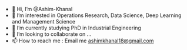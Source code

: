 - 👋 Hi, I’m @Ashim-Khanal
- 👀 I’m interested in Operations Research, Data Science, Deep Learning and Management Science
- 🌱 I’m currently studying PhD in Industrial Engineering
- 💞️ I’m looking to collaborate on ...
- 📫 How to reach me : Email me ashimkhanal18@gmail.com

<!---
Ashim-Khanal/Ashim-Khanal is a ✨ special ✨ repository because its `README.md` (this file) appears on your GitHub profile.
You can click the Preview link to take a look at your changes.
--->
